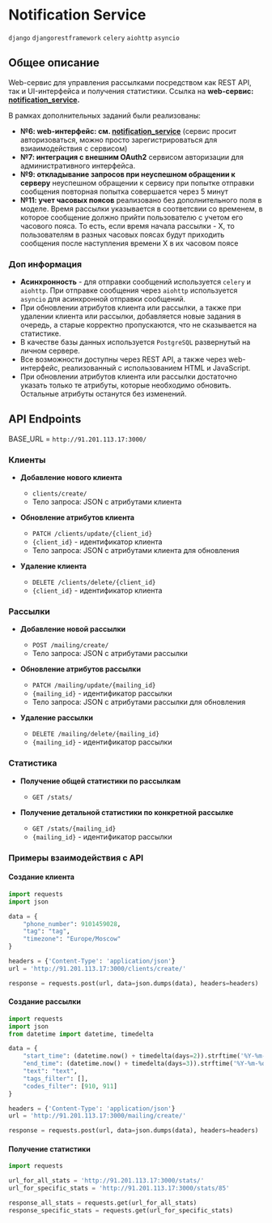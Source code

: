 # Notification Service

`django` `djangorestframework` `celery` `aiohttp` `asyncio`

## Общее описание

Web-сервис для управления рассылками посредством как REST API, так и UI-интерфейса и получения статистики.
Ccылка на **web-сервис: [notification_service](http://91.201.113.17/).**

В рамках дополнительных заданий были реализованы:
- **№6: web-интерфейс: см. [notification_service](http://91.201.113.17/)** (сервис просит авторизоваться, можно просто зарегистрироваться для взиаимодействия с сервисом)
- **№7: интеграция с внешним OAuth2** сервисом авторизации для административного интерфейса.
- **№9: откладывание запросов при неуспешном обращении к серверу** неуспешном обращении к сервису при попытке отправки сообщения повторная попытка совершается через 5 минут
- **№11: учет часовых поясов** реализовано без дополнительного поля в моделе. Время рассылки указывается в соответсвии со временем, в которое сообщение должно прийти пользователю с учетом его часового пояса. То есть, если время начала рассылки - X, то пользователям в разных часовых поясах будут приходить сообщения после наступления времени X в их часовом поясе

### Доп информация

- **Асинхронность** - для отправки сообщений используется `celery` и `aiohttp`. При отправке сообщения через `aiohttp` используется `asyncio` для асинхронной отправки сообщений.
- При обновлении атрибутов клиента или рассылки, а также при удалении клиента или рассылки, добавляется новые задания в очередь, а старые корректно пропускаются, что не сказывается на статистике.
- В качестве базы данных используется `PostgreSQL` развернутый на личном сервере.
- Все возможности доступны через REST API, а также через web-интерфейс, реализованный с использованием HTML и JavaScript.
- При обновлении атрибутов клиента или рассылки достаточно указать только те атрибуты, которые необходимо обновить. Остальные атрибуты останутся без изменений.



## API Endpoints

BASE_URL = `http://91.201.113.17:3000/`
### Клиенты

- **Добавление нового клиента**
  - `clients/create/`
  - Тело запроса: JSON с атрибутами клиента

- **Обновление атрибутов клиента**
  - `PATCH /clients/update/{client_id}`
  - `{client_id}` - идентификатор клиента
  - Тело запроса: JSON с атрибутами клиента для обновления

- **Удаление клиента**
  - `DELETE /clients/delete/{client_id}`
  - `{client_id}` - идентификатор клиента

### Рассылки

- **Добавление новой рассылки**
  - `POST /mailing/create/`
  - Тело запроса: JSON с атрибутами рассылки

- **Обновление атрибутов рассылки**
  - `PATCH /mailing/update/{mailing_id}`
  - `{mailing_id}` - идентификатор рассылки
  - Тело запроса: JSON с атрибутами рассылки для обновления

- **Удаление рассылки**
  - `DELETE /mailing/delete/{mailing_id}`
  - `{mailing_id}` - идентификатор рассылки

### Статистика

- **Получение общей статистики по рассылкам**
  - `GET /stats/`

- **Получение детальной статистики по конкретной рассылке**
  - `GET /stats/{mailing_id}`
  - `{mailing_id}` - идентификатор рассылки

### Примеры взаимодействия с API

#### Создание клиента

```python
import requests
import json

data = {
    "phone_number": 9101459028,
    "tag": "tag",
    "timezone": "Europe/Moscow"
}

headers = {'Content-Type': 'application/json'}
url = 'http://91.201.113.17:3000/clients/create/'

response = requests.post(url, data=json.dumps(data), headers=headers)
```

#### Создание рассылки

```python
import requests
import json
from datetime import datetime, timedelta

data = {
    "start_time": (datetime.now() + timedelta(days=2)).strftime('%Y-%m-%dT%H:%M:%SZ'),
    "end_time": (datetime.now() + timedelta(days=3)).strftime('%Y-%m-%dT%H:%M:%SZ'),
    "text": "text",
    "tags_filter": [],
    "codes_filter": [910, 911]
}

headers = {'Content-Type': 'application/json'}
url = 'http://91.201.113.17:3000/mailing/create/'

response = requests.post(url, data=json.dumps(data), headers=headers)
```

#### Получение статистики

```python
import requests

url_for_all_stats = 'http://91.201.113.17:3000/stats/'
url_for_specific_stats = 'http://91.201.113.17:3000/stats/85'

response_all_stats = requests.get(url_for_all_stats)
response_specific_stats = requests.get(url_for_specific_stats)
```




